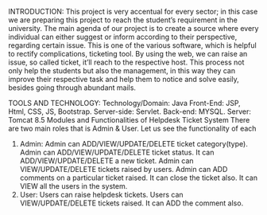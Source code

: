 INTRODUCTION:
This project is very accentual for every sector; in this case we are preparing this project to reach the student’s requirement in the university. The main agenda of our project is to create a source where every individual can either suggest or inform according to their perspective, regarding certain issue.
This is one of the various software, which is helpful to rectify complications, ticketing tool. By using the web, we can raise an issue, so called ticket, it’ll reach to the respective host. This process not only help the students but also the management, in this way they can improve their respective task and help them to notice and solve easily, besides going through abundant mails.
 
TOOLS AND TECHNOLOGY:
Technology/Domain: Java
Front-End: JSP, Html, CSS, JS, Bootstrap. Server-side: Servlet.
Back-end: MYSQL.
Server: Tomcat 8.5
Modules and Functionalities of Helpdesk Ticket System
There are two main roles that is Admin & User. Let us see the functionality of each
1. Admin:
Admin can ADD/VIEW/UPDATE/DELETE ticket category(type). Admin can ADD/VIEW/UPDATE/DELETE ticket status.
It can ADD/VIEW/UPDATE/DELETE a new ticket.
Admin can VIEW/UPDATE/DELETE tickets raised by users. Admin can ADD comments on a particular ticket raised.
It can close the ticket also.
It can VIEW all the users in the system.
2. User:
Users can raise helpdesk tickets.
Users can VIEW/UPDATE/DELETE tickets raised. It can ADD the comment also.
